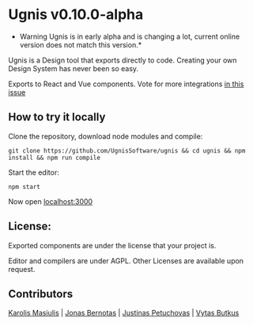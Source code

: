 # Ugnis v0.10.0-alpha

* Warning Ugnis is in early alpha and is changing a lot, current online version does not match this version.*

Ugnis is a Design tool that exports directly to code. Creating your own Design System has never been so easy.

Exports to React and Vue components. Vote for more integrations [in this issue](https://github.com/UgnisSoftware/ugnis/issues/1)

## How to try it locally

Clone the repository, download node modules and compile:
```
git clone https://github.com/UgnisSoftware/ugnis && cd ugnis && npm install && npm run compile
```

Start the editor:
```
npm start
```

Now open [localhost:3000](http://localhost:3000)

## License:

Exported components are under the license that your project is.

Editor and compilers are under AGPL. Other Licenses are available upon request.

## Contributors

[Karolis Masiulis](https://www.github.com/masiulis) | [Jonas Bernotas](https://github.com/Djonix) | [Justinas Petuchovas](https://github.com/jpetuchovas) | [Vytas Butkus](http://vytasbutkus.com/)
